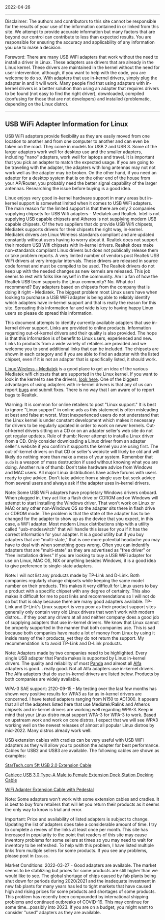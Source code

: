 2022-04-26

-----

Disclaimer: The authors and contributors to this site cannot be responsible for the results of your use of the information contained in or linked from this site. We attempt to provide accurate information but many factors that are beyond our control can contribute to less than expected results. You are responsible for ensuring the accuracy and applicability of any information you use to make a decision.

Foreword: There are many USB WiFi adapters that work without the need to install a driver in Linux. These adapters use drivers that are already in the Linux kernel. These drivers are maintained in the kernel without the need for user intervention, although, if you want to help with the code, you are welcome to do so. With adapters that use in-kernel drivers, simply plug the adapter in and it will work. Many people find that using adapters with in-kernel drivers is a better solution than using an adapter that requires drivers to be found (not easy to find the right driver), downloaded, compiled (confusing for those that are not developers) and installed (problematic, depending on the Linux distro).

-----

## USB WiFi Adapter Information for Linux

USB WiFi adapters provide flexibility as they are easily moved from one location to another and from one computer to another and can even be taken on the road. They come in models for USB 2 and USB 3. Some of the larger adapters work well for desktop use and the smaller adapters, including "nano" adapters, work well for laptops and travel. It is important that you pick an adapter to match the expected usage. If you are going to be traveling with the adapter, the adapters with long antennas may not not work well as the adapter may be broken. On the other hand, if you need an adapter for a desktop system that is on the other end of the house from your AP/Router, you probably need the better signal capability of the larger antennas. Researching the issue before buying is a good idea.

Linux enjoys very good in-kernel hardware support in many areas but in-kernel support is somewhat limited when it comes to USB WiFi adapters. The main reason for the limited support is that there are only 2 companies supplying chipsets for USB Wifi adapters - Mediatek and Realtek. Intel is not supplying USB capable chipsets and Atheros is not supplying modern USB capable chipsets. Of the two suppliers that do provide USB Wifi chipsets, Mediatek supports drivers for their chipsets the right way, in-kernel. Mediatek drivers are Linux Wireless standards compliant and are updated constantly without users having to worry about it. Realtek does not support their modern USB Wifi chipsets with in-kernel drivers. Realtek does make non-standards compliant Linux drivers but does not publically release them or take problem reports. A very limited number of vendors post Realtek USB WiFi drivers at very irregular intervals. These drivers are released in source code format and must be compiled to be used. The Realtek drivers do not keep up with the needed changes as new kernels are released. This job seems to rest with folks like myself in the community. Am I a fan of how the Realtek USB team supports the Linux community? No. What do I recommend? Buy adapters based on chipsets from the company that is doing it right - Mediatek. The biggest problem most Linux users have when looking to purchase a USB WiFi adapter is being able to reliably identify which adapters have in-kernel support and that is really the reason for this site. Spreading this information far and wide is key to having happy Linux users so please do spread this information.

This document attempts to identify currently available adapters that use in-kernel driver support. Links are provided to online products. Information regarding out-of-kernel drivers and their quality is also provided. The hope is that this information is of benefit to Linux users, experienced and new. Links to products from a wide variety of retailers are provided and we welcome you to send additional links that can be included. The chipsets are shown in each category and if you are able to find an adapter with the listed chipset, even if it is not an adapter that is specifically listed, it should work.

[Linux Wireless - Mediatek](https://wireless.wiki.kernel.org/en/users/drivers/mediatek) is a good place to get an idea of the various Mediatek wifi chipsets that are supported in the Linux kernel. If you want to look in the kernel to see the drivers, [look here](https://github.com/torvalds/linux/tree/master/drivers/net/wireless/mediatek). One of the biggest advantages of using adapters with in-kernel drivers is that any of us can report [bugs](https://wireless.wiki.kernel.org/en/users/documentation/reporting_bugs) and submit fixes. There is no way that I am aware of to report bugs to Realtek.

Warning: It is common for online retailers to post "Linux support." It is best to ignore "Linux support" in online ads as this statement is often misleading at best and false at worst. Most inexperienced users do not understand that the Linux kernel is under constant development which makes it necessary for drivers to be regularly updated in order to work on newer kernels. Out-of-kernel drivers sitting on a CD or on an adapter seller's web site do not get regular updates. Rule of thumb: Never attempt to install a Linux driver from a CD. Only consider downloading a Linux driver from an adapter seller's website if you confirm it supports the kernel you are using first. The out-of-kernel drivers on that CD or seller's webisite will likely be old and will likely do nothing more than make a mess of your system. Remember that `sudo` is a weapon of mass destruction if used without knowing what you are doing. Another rule of thumb: Don't take hardware advice from Windows and MAC users. All major Linux distributions have active forums with users ready to give advice. Don't take advice from a single user but seek advice from several users and always ask if the adapter uses in-kernel drivers.

Note: Some USB WiFi adapters have proprietary Windows drivers onboard. When plugged in, they act like a flash drive or CDROM and on Windows will attempt to start installing the Windows driver. That won't work on Linux or MAC or any other non-Windows OS so the adapter sits there in flash drive or CDROM mode. The problem is that the state of the adapter has to be changed for the adapter to show up as the device that you expect, in this case, a WiFi adapter. Most modern Linux distributions ship with a utility called "usb-modeswitch" that will handle this issue for you if it has the correct information for your adapter. It is a good utility but if you buy adapters that are "multi-state," that is one more potential headache you may have to deal with when something goes wrong. Often you can indentify adapters that are "multi-state" as they are advertised as "free driver" or "free installation driver." If you are looking to buy a USB WiFi adapter for use on Linux, MAC OS, NIX or anything besides Windows, it is a good idea to give preference to single-state adapters.

Note: I will not list any products made by TP-Link and D-Link. Both companies regularly change chipsets while keeping the same model number on their products. This makes it very difficult for Linux users to buy a product with a specific chipset with any degree of certainty. This also makes it difficult for me to post links and recommendations so I will not do so but that is okay because there are many good adapters available. TP-Link and D-Link's Linux support is very poor as their product support sites generally only contain very old Linux drivers that won't work with modern distros... if they post any drivers at all and neither company does a good job of supplying adapters that use in-kernel drivers. We know that Linux cannot be properly supported in the manner that both companies use. This is sad because both companies have made a lot of money from Linux by using it inside many of their products, yet they do not return the support. My recommendation is to avoid TP-Link and D-Link products.

Note: Adapters made by two companies need to be highlighted. Every single USB adapter that Panda makes is supported by Linux in-kernel drivers. The quality and reliability of most [Panda](http://www.pandawireless.com/) and almost all [Alfa](https://www.alfa.com.tw/) adapters is good... really good. Not all Alfa adapters use in-kernel drivers. The Alfa adapters that do use in-kernel drivers are listed below. Products by both companies are widely available.

WPA-3 SAE support: 2120-09-15 - My testing over the last few months has shown very positive results for WPA3 as far as in-kernel drivers are concerned. I have tested adapters ranging from N150 to AC1300. It appears that all of the adapters listed here that use Mediatek/Ralink and Atheros chipsets and in-kernel drivers are working well regarding WPA-3. Keep in mind that your Linux distro must support WPA-3 for WPA-3 to work. Based on upstream work and work on core distros, I expect that we will see WPA3 working well on the newest releases of almost all popular Linux distros by mid-2022. Many distros already work well.

USB extension cables with cradles can be very useful with USB WiFi adapters as they will allow you to position the adapter for best performance. Cables for USB2 and USB3 are available. The following cables are shown as  examples:

[StarTech.com 5ft USB 2.0 Extension Cable](https://www.amazon.com/5ft-Desktop-USB-Extension-Cable/dp/B001K9BFB8)

[Cablecc USB 3.0 Type-A Male to Female Extension Dock Station Docking Cable](https://www.amazon.com/Cablecc-Female-Extension-Station-Docking/dp/B07SH4RZ6S)

[WiFi Adapter Extension Cable with Pedestal](https://smile.amazon.com/gp/product/B08R2Y53QK?ref=em_1p_0_im&ref_=pe_3681270_598503160)

Note: Some adapters won't work with some extension cables and cradles. It is best to buy from retailers that will let you return their products as it seems the only way to know is trial and error.

Important: Price and availability of listed adapters is subject to change. Updating the list of adapters does take a considerable amount of time. I try to complete a review of the links at least once per month. This site has increased in popularity to the point that readers of this site may cause inventory problems for some sellers at times so you may need to wait for inventory to be refreshed. To help with this problem, I have listed multiple links from multiple sellers for some products. If you see any problems, please post in `Issues.`

Market Conditions: 2022-03-27 - Good adapters are available. The market seems to be stablizing but prices for some products are still higher than we would like to see. The global shortage of chips caused by fab plants being shut down for periods during 2020/2021 and the inadequate investment in new fab plants for many years has led to tight markets that have caused high and rising prices for some products and shortages of some products. This problem has recently been compounded by international shipping problems and continued outbreaks of COVID-19. This may continue for some time...possibly into 2023. If you are on a budget, you might want to consider "used" adapters as they are available.
